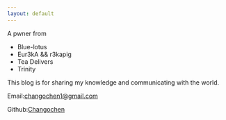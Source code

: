 ```yaml
---
layout: default
---
```

A pwner from

- Blue-lotus
- Eur3kA && r3kapig
- Tea Delivers
- Trinity

This blog is for sharing my knowledge and communicating with the world.

Email:changochen1@gmail.com

Github:[Changochen](https://github.com/Changochen)
